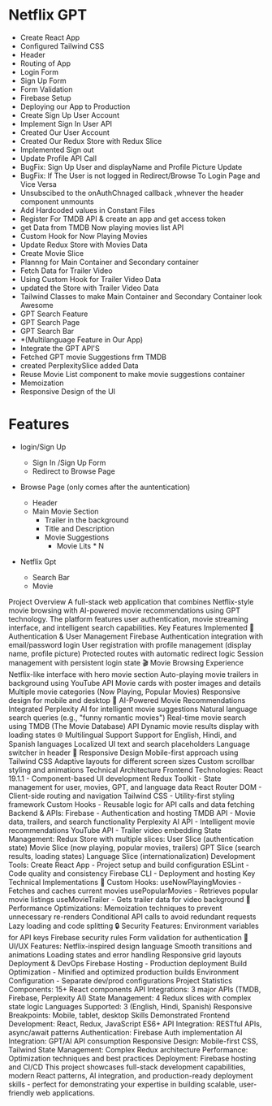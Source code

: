 # Netflix GPT
- Create React App
- Configured Tailwind CSS
- Header
- Routing of App
- Login Form
- Sign Up Form
- Form Validation
- Firebase Setup
- Deploying our App to Production
- Create Sign Up User Account
- Implement Sign In User API
- Created Our User Account
- Created Our Redux Store with Redux Slice
- Implemented Sign out
- Update Profile API Call
- BugFix: Sign Up User and displayName and Profile Picture Update
- BugFix: If The User is not logged in Redirect/Browse To Login Page and Vice Versa
- Unsubscibed to the onAuthChnaged callback ,whnever the header component unmounts
- Add Hardcoded values in Constant Files
- Register For TMDB API & create an app and get access token
- get Data from TMDB Now playing movies list API
- Custom Hook for Now Playing Movies
- Update Redux Store with Movies Data
- Create Movie Slice
- Plannng for Main Container and Secondary container 
- Fetch Data for Trailer Video
- Using Custom Hook for Trailer Video Data
- updated the Store with Trailer Video Data
- Tailwind Classes to make Main Container and Secondary Container look Awesome
- GPT Search Feature
- GPT Search Page
- GPT Search Bar
- *(Multilanguage Feature in Our App)
- Integrate the GPT API'S
- Fetched GPT movie Suggestions frm TMDB
- created PerplexitySlice added Data
- Reuse Movie List component to make movie suggestions container
- Memoization
- Responsive Design of the UI

# Features
- login/Sign Up
   - Sign In /Sign Up Form
   - Redirect to Browse Page

- Browse Page (only comes after the auntentication)
   - Header
   - Main Movie Section
       - Trailer in the background
       - Title and Description
       - Movie Suggestions
          - Movie Lits * N

- Netflix Gpt
   - Search Bar
   - Movie


Project Overview
A full-stack web application that combines Netflix-style movie browsing with AI-powered movie recommendations using GPT technology. The platform features user authentication, movie streaming interface, and intelligent search capabilities.
Key Features Implemented
🔐 Authentication & User Management
Firebase Authentication integration with email/password login
User registration with profile management (display name, profile picture)
Protected routes with automatic redirect logic
Session management with persistent login state
🎬 Movie Browsing Experience
Netflix-like interface with hero movie section
Auto-playing movie trailers in background using YouTube API
Movie cards with poster images and details
Multiple movie categories (Now Playing, Popular Movies)
Responsive design for mobile and desktop
🤖 AI-Powered Movie Recommendations
Integrated Perplexity AI for intelligent movie suggestions
Natural language search queries (e.g., "funny romantic movies")
Real-time movie search using TMDB (The Movie Database) API
Dynamic movie results display with loading states
🌐 Multilingual Support
Support for English, Hindi, and Spanish languages
Localized UI text and search placeholders
Language switcher in header
📱 Responsive Design
Mobile-first approach using Tailwind CSS
Adaptive layouts for different screen sizes
Custom scrollbar styling and animations
Technical Architecture
Frontend Technologies:
React 19.1.1 - Component-based UI development
Redux Toolkit - State management for user, movies, GPT, and language data
React Router DOM - Client-side routing and navigation
Tailwind CSS - Utility-first styling framework
Custom Hooks - Reusable logic for API calls and data fetching
Backend & APIs:
Firebase - Authentication and hosting
TMDB API - Movie data, trailers, and search functionality
Perplexity AI API - Intelligent movie recommendations
YouTube API - Trailer video embedding
State Management:
Redux Store with multiple slices:
User Slice (authentication state)
Movie Slice (now playing, popular movies, trailers)
GPT Slice (search results, loading states)
Language Slice (internationalization)
Development Tools:
Create React App - Project setup and build configuration
ESLint - Code quality and consistency
Firebase CLI - Deployment and hosting
Key Technical Implementations
🔧 Custom Hooks:
useNowPlayingMovies - Fetches and caches current movies
usePopularMovies - Retrieves popular movie listings
useMovieTrailer - Gets trailer data for video background
🎯 Performance Optimizations:
Memoization techniques to prevent unnecessary re-renders
Conditional API calls to avoid redundant requests
Lazy loading and code splitting
🔒 Security Features:
Environment variables for API keys
Firebase security rules
Form validation for authentication
🎨 UI/UX Features:
Netflix-inspired design language
Smooth transitions and animations
Loading states and error handling
Responsive grid layouts
Deployment & DevOps
Firebase Hosting - Production deployment
Build Optimization - Minified and optimized production builds
Environment Configuration - Separate dev/prod configurations
Project Statistics
Components: 15+ React components
API Integrations: 3 major APIs (TMDB, Firebase, Perplexity AI)
State Management: 4 Redux slices with complex state logic
Languages Supported: 3 (English, Hindi, Spanish)
Responsive Breakpoints: Mobile, tablet, desktop
Skills Demonstrated
Frontend Development: React, Redux, JavaScript ES6+
API Integration: RESTful APIs, async/await patterns
Authentication: Firebase Auth implementation
AI Integration: GPT/AI API consumption
Responsive Design: Mobile-first CSS, Tailwind
State Management: Complex Redux architecture
Performance: Optimization techniques and best practices
Deployment: Firebase hosting and CI/CD
This project showcases full-stack development capabilities, modern React patterns, AI integration, and production-ready deployment skills - perfect for demonstrating your expertise in building scalable, user-friendly web applications.
